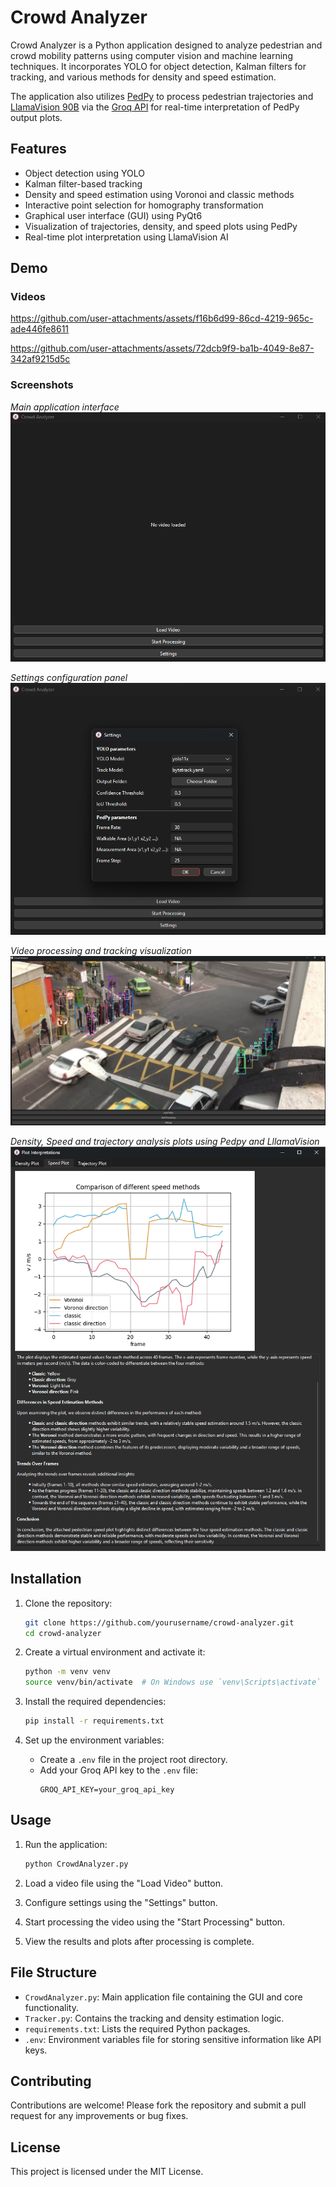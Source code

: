 # Crowd Analyzer
Crowd Analyzer is a Python application designed to analyze pedestrian and crowd mobility patterns using computer vision and machine learning techniques. It incorporates YOLO for object detection, Kalman filters for tracking, and various methods for density and speed estimation. 

The application also utilizes [PedPy](https://github.com/PedestrianDynamics/pedpy) to process pedestrian trajectories and [LlamaVision 90B](https://huggingface.co/meta-llama/Llama-3.2-90B-Vision) via the [Groq API](https://console.groq.com/keys) for real-time interpretation of PedPy output plots.

## Features

- Object detection using YOLO
- Kalman filter-based tracking
- Density and speed estimation using Voronoi and classic methods
- Interactive point selection for homography transformation
- Graphical user interface (GUI) using PyQt6
- Visualization of trajectories, density, and speed plots using PedPy
- Real-time plot interpretation using LlamaVision AI

## Demo

### Videos

https://github.com/user-attachments/assets/f16b6d99-86cd-4219-965c-ade446fe8611

https://github.com/user-attachments/assets/72dcb9f9-ba1b-4049-8e87-342af9215d5c


### Screenshots


*Main application interface*
![Main GUI Interface](img/GUI.png)

*Settings configuration panel*
![Settings Window](img/GUI_setting.png)

*Video processing and tracking visualization*
![Processing View](img/GUI-2.png)


*Density, Speed and trajectory analysis plots using Pedpy and LllamaVision*
![Analysis Results](img/Plot_window.png)



## Installation

1. Clone the repository:
    ```sh
    git clone https://github.com/yourusername/crowd-analyzer.git
    cd crowd-analyzer
    ```

2. Create a virtual environment and activate it:
    ```sh
    python -m venv venv
    source venv/bin/activate  # On Windows use `venv\Scripts\activate`
    ```

3. Install the required dependencies:
    ```sh
    pip install -r requirements.txt
    ```

4. Set up the environment variables:
    - Create a `.env` file in the project root directory.
    - Add your Groq API key to the `.env` file:
        ```
        GROQ_API_KEY=your_groq_api_key
        ```

## Usage

1. Run the application:
    ```sh
    python CrowdAnalyzer.py
    ```

2. Load a video file using the "Load Video" button.

3. Configure settings using the "Settings" button.

4. Start processing the video using the "Start Processing" button.

5. View the results and plots after processing is complete.

## File Structure

- `CrowdAnalyzer.py`: Main application file containing the GUI and core functionality.
- `Tracker.py`: Contains the tracking and density estimation logic.
- `requirements.txt`: Lists the required Python packages.
- `.env`: Environment variables file for storing sensitive information like API keys.

## Contributing

Contributions are welcome! Please fork the repository and submit a pull request for any improvements or bug fixes.

## License

This project is licensed under the MIT License.